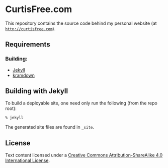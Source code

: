 CurtisFree.com
==============
This repository contains the source code behind my personal website (at
[`http://curtisfree.com`][site]).

Requirements
------------

### Building:

* [Jekyll][jekyll]
* [kramdown][kramdown]

Building with Jekyll
--------------------
To build a deployable site, one need only run the following (from the repo root):

    % jekyll

The generated site files are found in `_site`.

License
-------

Text content licensed under a <a rel="license"
href="http://creativecommons.org/licenses/by-sa/4.0/"> Creative Commons Attribution-ShareAlike 4.0
International License</a>.

[site]:     http://curtisfree.com
[jekyll]:   http://jekyllrb.com
[kramdown]: http://kramdown.rubyforge.org

